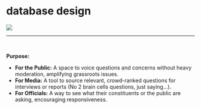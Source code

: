 <h1>database design</h1>
  <img src="https://github.com/user-attachments/assets/350b1a93-7ec9-4bdd-8c4b-76438d82b6d5">
<hr><br>

**Purpose:**  
- **For the Public:** A space to voice questions and concerns without heavy moderation, amplifying grassroots issues.  
- **For Media:** A tool to source relevant, crowd-ranked questions for interviews or reports (No 2 brain cells questions, just saying...).  
- **For Officials:** A way to see what their constituents or the public are asking, encouraging responsiveness.  
